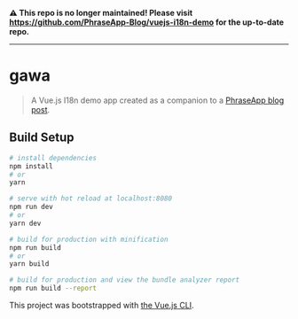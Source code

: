 **⚠️ This repo is no longer maintained! Please visit https://github.com/PhraseApp-Blog/vuejs-i18n-demo for the up-to-date repo.**

---

# gawa

> A Vue.js I18n demo app created as a companion to a [PhraseApp blog post](https://phraseapp.com/blog/posts/how-to-build-spa-vue-js-i18n/).

## Build Setup

``` bash
# install dependencies
npm install
# or
yarn

# serve with hot reload at localhost:8080
npm run dev
# or
yarn dev

# build for production with minification
npm run build
# or
yarn build

# build for production and view the bundle analyzer report
npm run build --report
```

This project was bootstrapped with [the Vue.js CLI](https://vuejs.org/v2/guide/installation.html#CLI).
